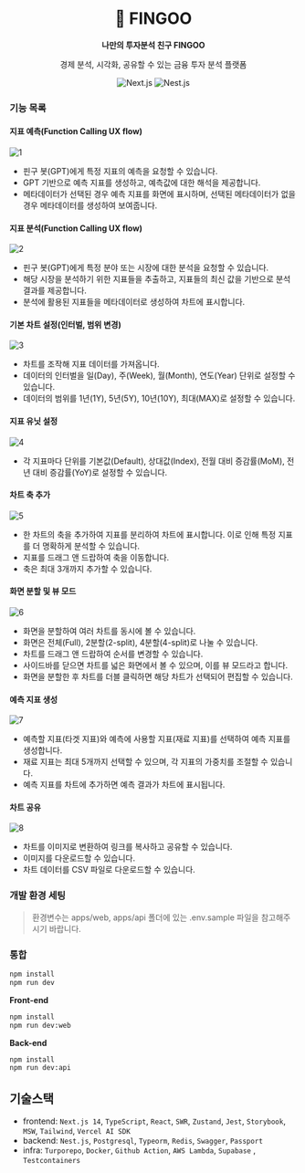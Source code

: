 <div align="center" >

# 🐧 FINGOO

**나만의 투자분석 친구 FINGOO**

경제 분석, 시각화, 공유할 수 있는 금융 투자 분석 플랫폼

![Next.js](https://img.shields.io/badge/Next.js-v14-000000?style=flat-square&logo=Next.js&logoColor=white)
![Nest.js](https://img.shields.io/badge/nestjs-v14-E0234E?style=flat-square&logo=nestjs&logoColor=white)

</div>

### 기능 목록

#### 지표 예측(Function Calling UX flow)

![1](https://github.com/user-attachments/assets/3a20f16f-4866-4cb9-88d0-5f98711370e8)

- 핀구 봇(GPT)에게 특정 지표의 예측을 요청할 수 있습니다.
- GPT 기반으로 예측 지표를 생성하고, 예측값에 대한 해석을 제공합니다.
- 메타데이터가 선택된 경우 예측 지표를 화면에 표시하며, 선택된 메타데이터가 없을 경우 메타데이터를 생성하여 보여줍니다.

#### 지표 분석(Function Calling UX flow)

![2](https://github.com/user-attachments/assets/18b21ff4-18a5-4ea6-aa4e-67dfb9cc8496)

- 핀구 봇(GPT)에게 특정 분야 또는 시장에 대한 분석을 요청할 수 있습니다.
- 해당 시장을 분석하기 위한 지표들을 추출하고, 지표들의 최신 값을 기반으로 분석 결과를 제공합니다.
- 분석에 활용된 지표들을 메타데이터로 생성하여 차트에 표시합니다.

#### 기본 차트 설정(인터벌, 범위 변경)

![3](https://github.com/user-attachments/assets/c2fa6391-4cd6-492a-8dd6-5c536fb0deb6)

- 차트를 조작해 지표 데이터를 가져옵니다.
- 데이터의 인터벌을 일(Day), 주(Week), 월(Month), 연도(Year) 단위로 설정할 수 있습니다.
- 데이터의 범위를 1년(1Y), 5년(5Y), 10년(10Y), 최대(MAX)로 설정할 수 있습니다.

#### 지표 유닛 설정

![4](https://github.com/user-attachments/assets/56e60219-39df-4ad7-ae0f-a32b56a2cb7e)

- 각 지표마다 단위를 기본값(Default), 상대값(Index), 전월 대비 증감률(MoM), 전년 대비 증감률(YoY)로 설정할 수 있습니다.

#### 차트 축 추가

![5](https://github.com/user-attachments/assets/f4631fe0-3185-4084-9bc3-fb9c7caf09b8)

- 한 차트의 축을 추가하여 지표를 분리하여 차트에 표시합니다. 이로 인해 특정 지표를 더 명확하게 분석할 수 있습니다.
- 지표를 드래그 앤 드랍하여 축을 이동합니다.
- 축은 최대 3개까지 추가할 수 있습니다.

#### 화면 분할 및 뷰 모드

![6](https://github.com/user-attachments/assets/ac8de1dd-3009-4e15-ad30-d0fe754b349b)

- 화면을 분할하여 여러 차트를 동시에 볼 수 있습니다.
- 화면은 전체(Full), 2분할(2-split), 4분할(4-split)로 나눌 수 있습니다.
- 차트를 드래그 앤 드랍하여 순서를 변경할 수 있습니다.
- 사이드바를 닫으면 차트를 넓은 화면에서 볼 수 있으며, 이를 뷰 모드라고 합니다.
- 화면을 분할한 후 차트를 더블 클릭하면 해당 차트가 선택되어 편집할 수 있습니다.

#### 예측 지표 생성

![7](https://github.com/user-attachments/assets/26228bec-c95f-4884-8041-8898f910f10b)

- 예측할 지표(타겟 지표)와 예측에 사용할 지표(재료 지표)를 선택하여 예측 지표를 생성합니다.
- 재료 지표는 최대 5개까지 선택할 수 있으며, 각 지표의 가중치를 조절할 수 있습니다.
- 예측 지표를 차트에 추가하면 예측 결과가 차트에 표시됩니다.

#### 차트 공유

![8](https://github.com/user-attachments/assets/088c56d3-80c5-410f-a129-8cd91f3a42cd)

- 차트를 이미지로 변환하여 링크를 복사하고 공유할 수 있습니다.
- 이미지를 다운로드할 수 있습니다.
- 차트 데이터를 CSV 파일로 다운로드할 수 있습니다.

### 개발 환경 세팅

> 환경변수는 apps/web, apps/api 폴더에 있는 .env.sample 파일을 참고해주시기 바랍니다.

### 통합

```bash
npm install
npm run dev
```

**Front-end**

```bash
npm install
npm run dev:web
```

**Back-end**

```bash
npm install
npm run dev:api
```

## 기술스택

- frontend: `Next.js 14`, `TypeScript`, `React`, `SWR`, `Zustand`, `Jest`, `Storybook`, `MSW`, `Tailwind`, `Vercel AI SDK`
- backend: `Nest.js`, `Postgresql`, `Typeorm`, `Redis`, `Swagger`, `Passport`
- infra: `Turporepo`, `Docker`, `Github Action`, `AWS Lambda`, `Supabase` , `Testcontainers`


